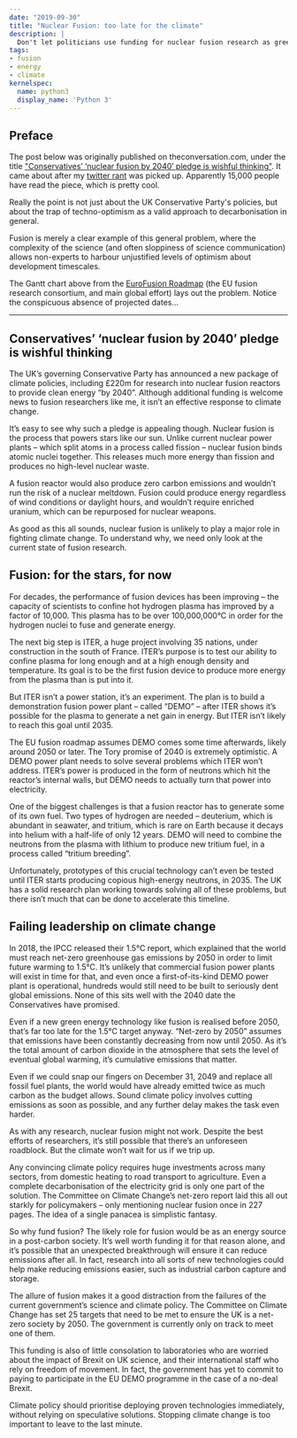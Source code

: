 ```yaml
---
date: "2019-09-30"
title: "Nuclear Fusion: too late for the climate"
description: |
  Don't let politicians use funding for nuclear fusion research as greenwashing.
tags:
- fusion
- energy
- climate
kernelspec:
  name: python3
  display_name: 'Python 3'
---
```


## Preface

The post below was originally published on theconversation.com, under the title ["Conservatives’ ‘nuclear fusion by 2040’ pledge is wishful thinking"](https://theconversation.com/conservatives-nuclear-fusion-by-2040-pledge-is-wishful-thinking-124404).
It came about after my [twitter rant](https://twitter.com/TEGNicholas/status/1177922646408880128) was picked up. Apparently 15,000 people have read the piece, which is pretty cool.

Really the point is not just about the UK Conservative Party's policies, but about the trap of techno-optimism as a valid approach to decarbonisation in general.

Fusion is merely a clear example of this general problem, where the complexity of the science (and often sloppiness of science communication) allows non-experts to harbour  unjustified levels of optimism about development timescales.

The Gantt chart above from the [EuroFusion Roadmap](http://link.springer.com/article/10.1007/s10894-019-00223-7) (the EU fusion research consortium, and main global effort) lays out the problem. Notice the conspicuous absence of projected dates...

---

## Conservatives’ ‘nuclear fusion by 2040’ pledge is wishful thinking

The UK’s governing Conservative Party has announced a new package of climate policies, including £220m for research into nuclear fusion reactors to provide clean energy “by 2040”. Although additional funding is welcome news to fusion researchers like me, it isn’t an effective response to climate change.

It’s easy to see why such a pledge is appealing though. Nuclear fusion is the process that powers stars like our sun. Unlike current nuclear power plants – which split atoms in a process called fission – nuclear fusion binds atomic nuclei together. This releases much more energy than fission and produces no high-level nuclear waste.

A fusion reactor would also produce zero carbon emissions and wouldn’t run the risk of a nuclear meltdown. Fusion could produce energy regardless of wind conditions or daylight hours, and wouldn’t require enriched uranium, which can be repurposed for nuclear weapons.

As good as this all sounds, nuclear fusion is unlikely to play a major role in fighting climate change. To understand why, we need only look at the current state of fusion research.


## Fusion: for the stars, for now

For decades, the performance of fusion devices has been improving – the capacity of scientists to confine hot hydrogen plasma has improved by a factor of 10,000. This plasma has to be over 100,000,000°C in order for the hydrogen nuclei to fuse and generate energy.

The next big step is ITER, a huge project involving 35 nations, under construction in the south of France. ITER’s purpose is to test our ability to confine plasma for long enough and at a high enough density and temperature. Its goal is to be the first fusion device to produce more energy from the plasma than is put into it.

But ITER isn’t a power station, it’s an experiment. The plan is to build a demonstration fusion power plant – called “DEMO” – after ITER shows it’s possible for the plasma to generate a net gain in energy. But ITER isn’t likely to reach this goal until 2035.


The EU fusion roadmap assumes DEMO comes some time afterwards, likely around 2050 or later. The Tory promise of 2040 is extremely optimistic. A DEMO power plant needs to solve several problems which ITER won’t address. ITER’s power is produced in the form of neutrons which hit the reactor’s internal walls, but DEMO needs to actually turn that power into electricity.

One of the biggest challenges is that a fusion reactor has to generate some of its own fuel. Two types of hydrogen are needed – deuterium, which is abundant in seawater, and tritium, which is rare on Earth because it decays into helium with a half-life of only 12 years. DEMO will need to combine the neutrons from the plasma with lithium to produce new tritium fuel, in a process called “tritium breeding”.

Unfortunately, prototypes of this crucial technology can’t even be tested until ITER starts producing copious high-energy neutrons, in 2035. The UK has a solid research plan working towards solving all of these problems, but there isn’t much that can be done to accelerate this timeline.


## Failing leadership on climate change

In 2018, the IPCC released their 1.5°C report, which explained that the world must reach net-zero greenhouse gas emissions by 2050 in order to limit future warming to 1.5°C. It’s unlikely that commercial fusion power plants will exist in time for that, and even once a first-of-its-kind DEMO power plant is operational, hundreds would still need to be built to seriously dent global emissions. None of this sits well with the 2040 date the Conservatives have promised.

Even if a new green energy technology like fusion is realised before 2050, that’s far too late for the 1.5°C target anyway. “Net-zero by 2050” assumes that emissions have been constantly decreasing from now until 2050. As it’s the total amount of carbon dioxide in the atmosphere that sets the level of eventual global warming, it’s cumulative emissions that matter.

Even if we could snap our fingers on December 31, 2049 and replace all fossil fuel plants, the world would have already emitted twice as much carbon as the budget allows. Sound climate policy involves cutting emissions as soon as possible, and any further delay makes the task even harder.

As with any research, nuclear fusion might not work. Despite the best efforts of researchers, it’s still possible that there’s an unforeseen roadblock. But the climate won’t wait for us if we trip up.

Any convincing climate policy requires huge investments across many sectors, from domestic heating to road transport to agriculture. Even a complete decarbonisation of the electricity grid is only one part of the solution. The Committee on Climate Change’s net-zero report laid this all out starkly for policymakers – only mentioning nuclear fusion once in 227 pages. The idea of a single panacea is simplistic fantasy.

So why fund fusion?
The likely role for fusion would be as an energy source in a post-carbon society. It’s well worth funding it for that reason alone, and it’s possible that an unexpected breakthrough will ensure it can reduce emissions after all. In fact, research into all sorts of new technologies could help make reducing emissions easier, such as industrial carbon capture and storage.

The allure of fusion makes it a good distraction from the failures of the current government’s science and climate policy. The Committee on Climate Change has set 25 targets that need to be met to ensure the UK is a net-zero society by 2050. The government is currently only on track to meet one of them.

This funding is also of little consolation to laboratories who are worried about the impact of Brexit on UK science, and their international staff who rely on freedom of movement. In fact, the government has yet to commit to paying to participate in the EU DEMO programme in the case of a no-deal Brexit.

Climate policy should prioritise deploying proven technologies immediately, without relying on speculative solutions. Stopping climate change is too important to leave to the last minute.